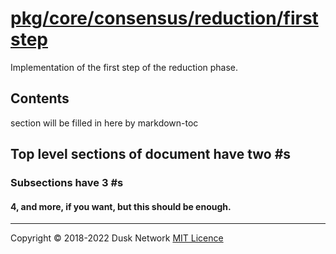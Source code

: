 # [pkg/core/consensus/reduction/firststep](./pkg/core/consensus/reduction/firststep)

Implementation of the first step of the reduction phase.

<!-- ToC start -->

## Contents

section will be filled in here by markdown-toc

<!-- ToC end -->

## Top level sections of document have two #s

### Subsections have 3 #s

#### 4, and more, if you want, but this should be enough.

<!-- 
# to regenerate this file's table of contents:
markdown-toc README.md --replace --skip-headers 2 --inline --header "##  Contents"
-->

---
Copyright © 2018-2022 Dusk Network
[MIT Licence](https://github.com/dusk-network/dusk-blockchain/blob/master/LICENSE)
